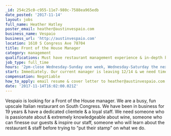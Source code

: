 ```yaml
---
_id: 254c25c0-c955-11e7-980c-7588ea965edb
date_posted: '2017-11-14'
layout: jobs
full_name: Heather Hatley
poster_email: heather@austinvespaio.com
business_name: Vespaio
business_url: 'http://austinvespaio.com'
location: 1610 S Congress Ave 78704
title: Front of the House Manager
category: management
qualifications: Must have restaurant management experience & in-depth knowledge of wine
job_type: full_time
hours: '2pm-close Wednesday-Sunday one week, Wednesday-Saturday the next'
start: Immediately. Our current manager is leaving 12/14 & we need time to train.
compensation: Negotiable
how_to_apply: email resume & cover letter to heather@austinvespaio.com
date: '2017-11-14T16:02:00.021Z'
---
```

Vespaio is looking for a Front of the House manager. We are a busy, fun upscale Italian restaurant on South Congress. We have been in business for 19 years & have a dedicated clientele & a loyal staff. We need someone who is passionate about & extremely knowledgeable about wine, someone who can finesse our guests & inspire our staff, someone who will learn about the restaurant & staff before trying to “put their stamp” on what we do.
